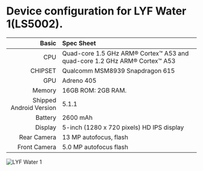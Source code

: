Device configuration for LYF Water 1(LS5002).
==================================================

Basic   | Spec Sheet
-------:|:-------------------------
CPU     | Quad-core 1.5 GHz ARM® Cortex™ A53 and quad-core 1.2 GHz ARM® Cortex™ A53
CHIPSET | Qualcomm MSM8939 Snapdragon 615
GPU     | Adreno 405
Memory  | 16GB ROM: 2GB RAM.
Shipped Android Version | 5.1.1
Battery | 2600 mAh
Display | 5-inch (1280 x 720 pixels) HD IPS display
Rear Camera  | 13 MP autofocus, flash
Front Camera | 5.0 MP autofocus flash

![LYF Water 1](https://www.mylyf.com/detail-water1-white-image1_v01/masthead-water29.png "LYF Water 1")
